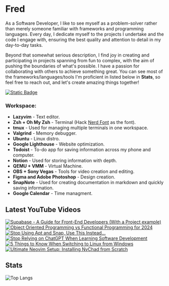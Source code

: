 # Fred

<!-- **`Software Developer (Web Developer/Full-Stack Developer/Designer)`** -->

<!-- 
<img align="left" alt="HTML" width="26px" style="padding:15px;" src="https://cdn.jsdelivr.net/gh/devicons/devicon/icons/html5/html5-plain.svg" />
<img align="left" alt="CSS" width="26px" style="padding:15px;" src="https://cdn.jsdelivr.net/gh/devicons/devicon/icons/css3/css3-plain.svg" />
<img align="left" alt="JavaScript" width="26px" style="padding:15px;" src="https://cdn.jsdelivr.net/gh/devicons/devicon/icons/javascript/javascript-plain.svg" />
<img align="left" alt="TypeScript" width="26px" style="padding:15px;" src="https://cdn.jsdelivr.net/gh/devicons/devicon/icons/typescript/typescript-plain.svg" />
<img align="left" alt="React" width="26px" style="padding:15px;" src="https://cdn.jsdelivr.net/gh/devicons/devicon/icons/react/react-original.svg" />
<img align="left" alt="Vue" width="26px" style="padding:15px;" src="https://cdn.jsdelivr.net/gh/devicons/devicon/icons/vuejs/vuejs-original.svg" />
<img align="left" alt="Redux" width="26px" style="padding:15px;" src="https://cdn.jsdelivr.net/gh/devicons/devicon/icons/redux/redux-original.svg" />
<img align="left" alt="WordPress" width="26px" style="padding:15px;" src="https://cdn.jsdelivr.net/gh/devicons/devicon/icons/wordpress/wordpress-plain.svg" />
<img align="left" alt="Git" width="26px" style="padding:15px;" src="https://cdn.jsdelivr.net/gh/devicons/devicon/icons/git/git-original.svg" />
<img align="left" alt="Sass" width="26px" style="padding:15px;" src="https://cdn.jsdelivr.net/gh/devicons/devicon/icons/sass/sass-original.svg" />
<img align="left" alt="NodeJS" width="26px" style="padding:15px;" src="https://cdn.jsdelivr.net/gh/devicons/devicon/icons/nodejs/nodejs-original.svg" />
<img align="left" alt="Bootstrap" width="26px" style="padding:15px;" src="https://cdn.jsdelivr.net/gh/devicons/devicon/icons/bootstrap/bootstrap-plain.svg" />
<img align="left" alt="Tailwind" width="26px" style="padding:15px;" src="https://cdn.jsdelivr.net/gh/devicons/devicon/icons/tailwindcss/tailwindcss-plain.svg" />
<img align="left" alt="Linux" width="26px" style="padding:15px;" src="https://cdn.jsdelivr.net/gh/devicons/devicon/icons/linux/linux-original.svg" />
<img align="left" alt="Vim" width="26px" style="padding:15px;" src="https://cdn.jsdelivr.net/gh/devicons/devicon/icons/vim/vim-original.svg" />
<img align="left" alt="Ubuntu" width="26px" style="padding:15px;" src="https://cdn.jsdelivr.net/gh/devicons/devicon/icons/ubuntu/ubuntu-plain.svg" />
<img align="left" alt="postgresql" width="26px" style="padding:15px;" src="https://cdn.jsdelivr.net/gh/devicons/devicon/icons/postgresql/postgresql-original.svg" />

<br />
<br />
<br />
-->

As a Software Developer, I like to see myself as a problem-solver rather than merely someone familiar with frameworks and programming languages. Every day, I dedicate myself to the projects I undertake and the code I engage with, ensuring the best quality and attention to detail in my day-to-day tasks.

Beyond that somewhat serious description, I find joy in creating and participating in projects spanning from fun to complex, with the aim of pushing the boundaries of what's possible. I have a passion for collaborating with others to achieve something great. You can see most of the frameworks/languages/tools I'm proficient in listed below in **Stats**, so feel free to reach out, and let's create amazing things together!

<p align="left">
  <a href="https://discord.com/users/fredgutierrez"><img alt="Static Badge" src="https://img.shields.io/badge/discord-purple?style=for-the-badge&logo=discord&logoColor=white">
</a>
</p>

### Workspace:

*   **Lazyvim** - Text editor.
*   **Zsh + Oh My Zsh** - Terminal (Hack [Nerd Font](https://www.nerdfonts.com/) as the font).
*   **tmux** - Used for managing multiple terminals in one workspace.
*   **Valgrind** - Memory debugger.
*   **Ubuntu** - Linux distro.
*   **Google Lighthouse** - Website optimization.
*   **Todoist** - To-do app for saving information across my phone and computer.
*   **Notion** - Used for storing information with depth.
*   **QEMU + VMM** - Virtual Machine.
*   **OBS + Sony Vegas** - Tools for video creation and editing.
*   **Figma and Adobe Photoshop** - Design creation.
*   **SnapNote** - Used for creating documentation in markdown and quickly saving information.
*   **Google Calendar** - Time managment.

## Latest YouTube Videos

<!-- BEGIN YOUTUBE-CARDS -->
[![Supabase - A Guide for Front-End Developers (With a Project example)](https://ytcards.demolab.com/?id=KPFn-CmcrLA&title=Supabase+-+A+Guide+for+Front-End+Developers+%28With+a+Project+example%29&lang=en&timestamp=1708732815&background_color=%230d1117&title_color=%23ffffff&stats_color=%23dedede&max_title_lines=1&width=250&border_radius=5&duration=2517 "Supabase - A Guide for Front-End Developers (With a Project example)")](https://www.youtube.com/watch?v=KPFn-CmcrLA)
[![Object Oriented Programming vs Functional Programming for 2024](https://ytcards.demolab.com/?id=rGjJyyj_HBk&title=Object+Oriented+Programming+vs+Functional+Programming+for+2024&lang=en&timestamp=1702839620&background_color=%230d1117&title_color=%23ffffff&stats_color=%23dedede&max_title_lines=1&width=250&border_radius=5&duration=421 "Object Oriented Programming vs Functional Programming for 2024")](https://www.youtube.com/watch?v=rGjJyyj_HBk)
[![Stop Using Apt and Snap, Use This Instead…](https://ytcards.demolab.com/?id=OFnGR5TdUQc&title=Stop+Using+Apt+and+Snap%2C+Use+This+Instead%E2%80%A6&lang=en&timestamp=1701979210&background_color=%230d1117&title_color=%23ffffff&stats_color=%23dedede&max_title_lines=1&width=250&border_radius=5&duration=435 "Stop Using Apt and Snap, Use This Instead…")](https://www.youtube.com/watch?v=OFnGR5TdUQc)
[![Stop Relying on ChatGPT When Learning Software Development](https://ytcards.demolab.com/?id=jfFK-Zq03wo&title=Stop+Relying+on+ChatGPT+When+Learning+Software+Development&lang=en&timestamp=1700769630&background_color=%230d1117&title_color=%23ffffff&stats_color=%23dedede&max_title_lines=1&width=250&border_radius=5&duration=161 "Stop Relying on ChatGPT When Learning Software Development")](https://www.youtube.com/watch?v=jfFK-Zq03wo)
[![5 Things to Know When Switching to Linux from Windows](https://ytcards.demolab.com/?id=TEBf6JlNRDI&title=5+Things+to+Know+When+Switching+to+Linux+from+Windows&lang=en&timestamp=1699907402&background_color=%230d1117&title_color=%23ffffff&stats_color=%23dedede&max_title_lines=1&width=250&border_radius=5&duration=524 "5 Things to Know When Switching to Linux from Windows")](https://www.youtube.com/watch?v=TEBf6JlNRDI)
[![Ultimate Neovim Setup: Installing NvChad from Scratch](https://ytcards.demolab.com/?id=emxEEUUspEg&title=Ultimate+Neovim+Setup%3A+Installing+NvChad+from+Scratch&lang=en&timestamp=1699135215&background_color=%230d1117&title_color=%23ffffff&stats_color=%23dedede&max_title_lines=1&width=250&border_radius=5&duration=1977 "Ultimate Neovim Setup: Installing NvChad from Scratch")](https://www.youtube.com/watch?v=emxEEUUspEg)
<!-- END YOUTUBE-CARDS -->

## Stats
 
<!-- ![Fred GitHub stats](https://github-readme-stats.vercel.app/api?username=fred-gutierrez&show_icons=true&theme=vision-friendly-dark&hide_border=true) -->

![Top Langs](https://github-readme-stats.vercel.app/api/top-langs/?username=fred-gutierrez&hide=html&layout=compact&langs_count=6&theme=vision-friendly-dark&hide_border=true)
